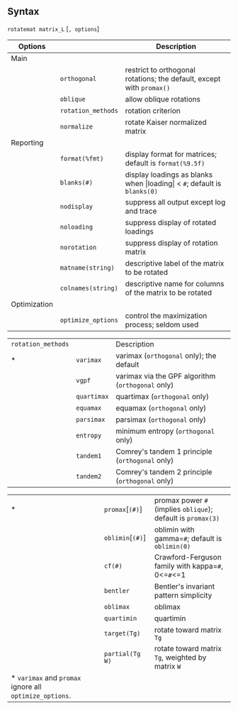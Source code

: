 ## Syntax

`rotatemat matrix_L` \[`, options`\]

| Options      |                    | Description                                                                  |
|--------------|--------------------|------------------------------------------------------------------------------|
| Main         |                    |                                                                              |
|              | `orthogonal`       | restrict to orthogonal rotations; the default, except with `promax()`        |
|              | `oblique`          | allow oblique rotations                                                      |
|              | `rotation_methods` | rotation criterion                                                           |
|              | `normalize`        | rotate Kaiser normalized matrix                                              |
| Reporting    |                    |                                                                              |
|              | `format(%fmt)`     | display format for matrices; default is `format(%9.5f)`                      |
|              | `blanks(#)`        | display loadings as blanks when \|loading\| &lt; `#`; default is `blanks(0)` |
|              | `nodisplay`        | suppress all output except log and trace                                     |
|              | `noloading`        | suppress display of rotated loadings                                         |
|              | `norotation`       | suppress display of rotation matrix                                          |
|              | `matname(string)`  | descriptive label of the matrix to be rotated                                |
|              | `colnames(string)` | descriptive name for columns of the matrix to be rotated                     |
| Optimization |                    |                                                                              |
|              | `optimize_options` | control the maximization process; seldom used                                |

|                    |             |                                                   |
|--------------------|-------------|---------------------------------------------------|
| `rotation_methods` |             | Description                                       |
| \*                 | `varimax`   | varimax (`orthogonal` only); the default          |
|                    | `vgpf`      | varimax via the GPF algorithm (`orthogonal` only) |
|                    | `quartimax` | quartimax (`orthogonal` only)                     |
|                    | `equamax`   | equamax (`orthogonal` only)                       |
|                    | `parsimax`  | parsimax (`orthogonal` only)                      |
|                    | `entropy`   | minimum entropy (`orthogonal` only)               |
|                    | `tandem1`   | Comrey's tandem 1 principle (`orthogonal` only)   |
|                    | `tandem2`   | Comrey's tandem 2 principle (`orthogonal` only)   |

|                                                          |                        |                                                              |
|----------------------------------------------------------|------------------------|--------------------------------------------------------------|
| \*                                                       | `promax`\[`(#)`\]  | promax power `#` (implies `oblique`); default is `promax(3)` |
|                                                          | `oblimin`\[`(#)`\] | oblimin with gamma=`#`; default is `oblimin(0)`              |
|                                                          | `cf(#)`                | Crawford-Ferguson family with kappa=`#`, 0&lt;=`#`&lt;=1     |
|                                                          | `bentler`              | Bentler's invariant pattern simplicity                       |
|                                                          | `oblimax`              | oblimax                                                      |
|                                                          | `quartimin`            | quartimin                                                    |
|                                                          | `target(Tg)`           | rotate toward matrix `Tg`                                    |
|                                                          | `partial(Tg W)`        | rotate toward matrix `Tg`, weighted by matrix `W`            |
| \* `varimax` and `promax` ignore all `optimize_options`. |                        |                                                              |
